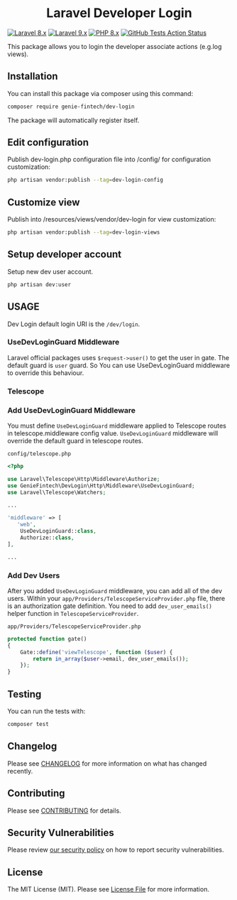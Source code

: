 <h1 align="center">Laravel Developer Login</h1>

[![Laravel 8.x](https://img.shields.io/badge/Laravel-8.x-red.svg?style=flat-square)](https://laravel.com/docs/8.x)
[![Laravel 9.x](https://img.shields.io/badge/Laravel-9.x-red.svg?style=flat-square)](https://laravel.com/docs/9.x)
[![PHP 8.x](https://img.shields.io/badge/php-%5E8.0-blue?style=flat-square)](https://www.php.net/releases/8.0/en.php)
[![GitHub Tests Action Status](https://img.shields.io/github/workflow/status/genie-fintech/laravel-dev-login/run-tests?label=tests&style=flat-square)](https://github.com/genie-fintech/dev-login/actions?query=workflow%3Arun-tests+branch%3Amain)

This package allows you to login the developer associate actions (e.g.log views).

## Installation

You can install this package via composer using this command:

```bash
composer require genie-fintech/dev-login
```

The package will automatically register itself.

## Edit configuration

Publish dev-login.php configuration file into /config/ for configuration customization:

```bash
php artisan vendor:publish --tag=dev-login-config
```

## Customize view

Publish into /resources/views/vendor/dev-login for view customization:

```bash
php artisan vendor:publish --tag=dev-login-views 
```

## Setup developer account

Setup new dev user account.

```bash
php artisan dev:user
```

## USAGE

Dev Login default login URI is the `/dev/login`.


### UseDevLoginGuard Middleware

Laravel official packages uses `$request->user()` to get the user in gate. The default guard is `user` guard. So You can use UseDevLoginGuard middleware to override this behaviour.

###  Telescope
### Add UseDevLoginGuard Middleware
You must define `UseDevLoginGuard` middleware applied to Telescope routes in telescope.middleware config value. `UseDevLoginGuard` middleware will override the default guard in telescope routes.

`config/telescope.php`
```php
<?php

use Laravel\Telescope\Http\Middleware\Authorize;
use GenieFintech\DevLogin\Http\Middleware\UseDevLoginGuard;
use Laravel\Telescope\Watchers;

...

'middleware' => [
   'web',
    UseDevLoginGuard::class,
    Authorize::class,
],

...
```
### Add Dev Users

After you added `UseDevLoginGuard` middleware, you can add all of the dev users. Within your `app/Providers/TelescopeServiceProvider.php` file, there is an authorization gate definition.
You need to add `dev_user_emails()` helper function in `TelescopeServiceProvider`.

`app/Providers/TelescopeServiceProvider.php`
```php
protected function gate()
{
    Gate::define('viewTelescope', function ($user) {
        return in_array($user->email, dev_user_emails());
    });
}
```

## Testing

You can run the tests with:

```bash
composer test
```

## Changelog

Please see [CHANGELOG](CHANGELOG.md) for more information on what has changed recently.

## Contributing

Please see [CONTRIBUTING](.github/CONTRIBUTING.md) for details.

## Security Vulnerabilities

Please review [our security policy](../../security/policy) on how to report security vulnerabilities.

## License

The MIT License (MIT). Please see [License File](LICENSE.md) for more information.
